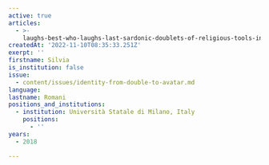 ```yaml
---
active: true
articles:
  - >-
    laughs-best-who-laughs-last-sardonic-doublets-of-religious-tools-in-eighteenth-century-sardinia
createdAt: '2022-11-10T08:35:33.251Z'
exerpt: ''
firstname: Silvia
is_institution: false
issue:
  - content/issues/identity-from-double-to-avatar.md
language:
lastname: Romani
positions_and_institutions:
  - institution: Università Statale di Milano, Italy
    positions:
      - ''
years:
  - 2018

---
```

